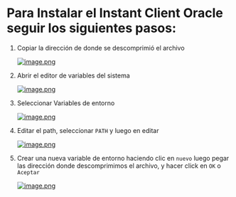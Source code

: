 # Para Instalar el **Instant Client Oracle** seguir los siguientes pasos:

1. Copiar la dirección de donde se descomprimió el archivo

    [![image.png](https://i.postimg.cc/C14hh4jD/image.png)](https://postimg.cc/phpbkzcX)

2. Abrir el editor de variables del sistema

   [![image.png](https://i.postimg.cc/bJ6596kq/image.png)](https://postimg.cc/zbgpJFxQ)

3. Seleccionar Variables de entorno

    [![image.png](https://i.postimg.cc/x1Jbfqt5/image.png)](https://postimg.cc/tsbgDR0n)

4. Editar el path, seleccionar `PATH` y luego en editar

    [![image.png](https://i.postimg.cc/NfVk73nN/image.png)](https://postimg.cc/ppfjP6R8)

5. Crear una nueva variable de entorno haciendo clic en `nuevo` luego pegar las dirección donde descomprimimos el archivo, y hacer click en `OK` o `Aceptar`

    [![image.png](https://i.postimg.cc/bwkVGYv0/image.png)](https://postimg.cc/jDq4mbPC)